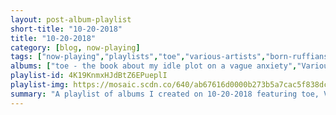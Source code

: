 ```yaml
---
layout: post-album-playlist
short-title: "10-20-2018"
title: "10-20-2018"
category: [blog, now-playing]
tags: ["now-playing","playlists","toe","various-artists","born-ruffians","foals","timber-timbre","ezra-furman","jimmy-eat-world","jeffrey-lewis","the-aquabats!","the-aquabats!","various-artists"]
albums: ["toe - the book about my idle plot on a vague anxiety","Various Artists - You're My Friends","Born Ruffians - This Sentence Will Ruin/ Save Your Life","Foals - Part 2 Everything Not Saved Will Be Lost","Timber Timbre - Creep On Creepin' On","Ezra Furman - Perpetual Motion People","Jimmy Eat World - Surviving","Jeffrey Lewis - Bad Wiring","The Aquabats! - Myths, Legends And Other Amazing Adventures Vol. 2","The Aquabats! - The Aquabats! vs the Floating Eye of Death! and Other Amazing Adventures, Vol. 1","Various Artists - Screamer"]
playlist-id: 4K19KnmxHJdBtZ6EPueplI
playlist-img: https://mosaic.scdn.co/640/ab67616d0000b273b5a7cac5f838dcd77512037dab67616d0000b273bece64c47957bcf1da2e40d3ab67616d0000b273d4e5892341fbc81751662d3bab67616d0000b273e028fc19322d1b982004eb9d
summary: "A playlist of albums I created on 10-20-2018 featuring toe, Various Artists, Born Ruffians, Foals, Timber Timbre, Ezra Furman, Jimmy Eat World, Jeffrey Lewis, The Aquabats!, The Aquabats!, and Various Artists"
---
```

